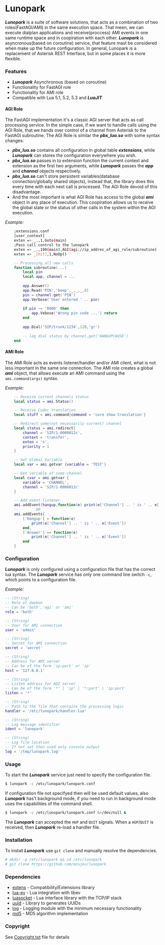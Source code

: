 # Lunopark

***Lunopark*** is a suite of software solutions, that acts as a combination of two roles(FastAGI/AMI) in the same execution space.
That meen, we can execute dialplan applications and receive(proccess) AMI events in one same runtime space and in coopiration with each other.
***Lunopark*** is asyncronous(based on coroutine) service, that feature mast be considered when make up the future configuration.
In general, Lunopark is a replacement of Asterisk REST Interface, but in some places it is more flexible.

### Features
- ***Lunopark*** Asynchronous (based on coroutine)
- Functionality for FastAGI role
- Functionality for AMI role
- Compatible with Lua 5.1, 5.2, 5.3 and ***LuaJIT***

#### AGI Role
The FastAGI implementation it's a classic AGI server that acts as call processing service.
In the simple case, if we want to handle calls using the AGI Role, that we hands over control of a channel from Asterisk to the FastAGI subroutine.
The AGI Role is similar the ***pbx_lua.so*** with some syntax changes:
- ***pbx_lua.so*** contains all configuration in global table ***extensions***, while ***Lunopark*** can stores the configuration everywhere you wish.
- ***pbx_lua.so*** passes in to extension function the current context and extension as the first two arguments, while ***Lunopark*** passes the ***app*** and ***channel*** objects respectively.
- ***pbx_lua.so*** can't store persistent variables(database connection/globally shared objects), instead that, the library does this every time with each next call is processed. The AGI Role devoid of this disadvantage.
- And the most important is what AGI Role has access to the global ***ami*** object in any place of execution. This coopiration allows us to receive the global state or the status of other calls in the system within the AGI execution.

*Example:*
```sh
    ;extensions.conf
    [user_context]
    exten => _.,1,Goto(main)
    ;Pass call control to the lunopark
    exten => _.,100(main),AGI(agi://ip_addres_of_agi_role/subroutine)
    exten => _[hit],1,NoOp()
```

```lua
    -- Processing all new calls
    function subroutine(...)
        local pin
        local app, channel = ...
        
        app.Answer()
        app.Read('PIN','beep',_,_,_,8)
        pin = channel.get('PIN')
        app.Verbose('User entered ' .. pin)
        
        if pin ~= '0000' then
            app.Vebose('Wrong pin code ...') return
        end
        
        app.Dial('SIP/trunk/1234',120,'gr')
        
        -- log dial status by channel.get('HANGUPCAUSE')
    end
```

#### AMI Role
The AMI Role acts as events listener/handler and/or AMI client, what is not less important in the same one connection.
The AMI role creates a global ***ami*** object, that allows execute an AMI command using the `ami.command(args)` syntax.

*Example:*
```lua
    -- Receive current channels status
    local status = ami.Status()

    -- Receive Codec translation
    local stuff = ami.command{command = 'core show translation'}

    -- Redirect some(not necessarily current) channel
    local status = ami.redirect{
        channel = 'SIP/1-0000012c',
        context = 'transfer',
        exten = 's',
        priority = 1
    }

    -- Get Global Variable
    local var = ami.getvar {variable = 'TEST'}

    -- Get variable of some channel
    local cvar = ami.getvar {
        variable = 'CHANNEL',
        channel = 'SIP/1-0000012c'
    }

    -- Add event-listener
    ami.addEvent(hangup,function(e) print(e['Channel'] .. ' is ' .. e['Event']))
    --        OR
    ami.addEvents{
        ['Hangup'] = function(e)
            print(e['Channel'] .. ' is ' .. e['Event'])
        end,
        ['Answer'] == function(e)
            print(e['Channel'] .. ' is ' .. e['Event'])
        end
    }
```

### Configuration
***Lunopark*** is only configured using a configuration file that has the correct lua syntax. The ***Lunopark*** service has only one command line switch `-c`, which points to a configuration file.

*Example:*
```lua
-- (String)              
-- Role of daemon        
-- Can be 'both','agi' or 'ami'
role = 'both'            

-- (String)              
-- User for AMI connection
user = 'admin'           

-- (String)
-- Secret for AMI connection 
secret = 'secret'      

-- (String)
-- Address for AMI server
-- Can be of the form 'ip:port' or 'ip'
host = '127.0.0.1'

-- (String)
-- Listen address for AGI server
-- Can be of the form '*' | 'ip' | '*:port' | 'ip:port'
listen = '*'             

-- (String)
-- Path to the file that contains the processing logic
handler = '/etc/lunopark/handler.lua'

-- (String)
-- Log message identifier
ident = 'lunopark'

-- (String)
-- Log file location
-- If not set then used only console output
log = '/tmp/lunopark.log'
```

### Usage
To start the ***Lunopark*** service just need to specify the configuration file.

```sh
$ lunopark -c /etc/lunopark/lunopark.conf
```
If configuration file not specifyed then will be used default values, also ***Lunopark*** has't background mode, if you need to run in background mode uses the capabilities of the command shell.
```sh
$ lunopark -c /etc/lunopark/lunopark.conf &>/dev/null &
```

The ***Lunopark*** can accepted the `HUP` and `QUIT` signals. When a `HUP`/`QUIT` is received, then ***Lunopark*** re-load a handler file.

### Installation
To install ***Lunopark*** use `git clone` and manually resolve the dependencies.

```sh
# mkdir -p /etc/lunopark && cd /etc/lunopark
# git clone https://github.com/mzujev/lunopark
```

### Dependencies
- [extens](https://github.com/mzujev/extens) - Compatibility/Extensions library
- [lua-ev](https://github.com/brimworks/lua-ev) - Lua integration with libev
- [luasocket](https://github.com/diegonehab/luasocket) - Lua interface library with the TCP/IP stack
- [uuid](https://github.com/Tieske/uuid) - Library to generates UUIDs
- [log](https://github.com/mzujev/log) - Logging module with the minimum necessary functionality
- [md5](https://github.com/keplerproject/md5) - MD5 algorithm implementation

### Copyright
See [Copyright.txt](https://github.com/mzujev/lunopark/Copyright.txt) file for details
